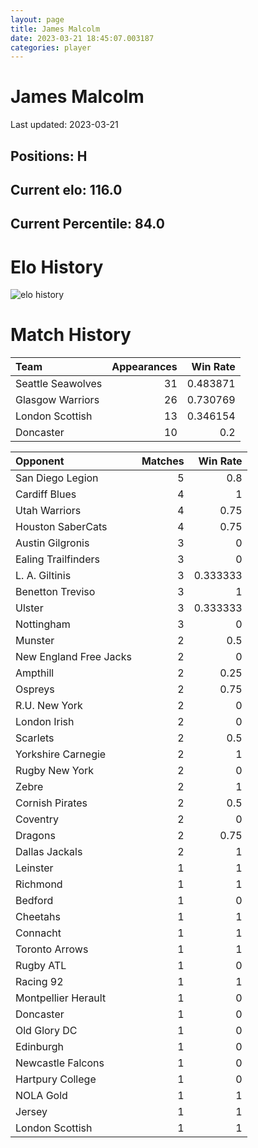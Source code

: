 ```yaml
---  
layout: page  
title: James Malcolm  
date: 2023-03-21 18:45:07.003187  
categories: player  
---
```

# James Malcolm


Last updated: 2023-03-21
## Positions: H

## Current elo: 116.0

## Current Percentile: 84.0

# Elo History


![elo history](history_JamesMalcolm.png)
# Match History


| Team              |   Appearances |   Win Rate |
|:------------------|--------------:|-----------:|
| Seattle Seawolves |            31 |   0.483871 |
| Glasgow Warriors  |            26 |   0.730769 |
| London Scottish   |            13 |   0.346154 |
| Doncaster         |            10 |   0.2      |

| Opponent               |   Matches |   Win Rate |
|:-----------------------|----------:|-----------:|
| San Diego Legion       |         5 |   0.8      |
| Cardiff Blues          |         4 |   1        |
| Utah Warriors          |         4 |   0.75     |
| Houston SaberCats      |         4 |   0.75     |
| Austin Gilgronis       |         3 |   0        |
| Ealing Trailfinders    |         3 |   0        |
| L. A. Giltinis         |         3 |   0.333333 |
| Benetton Treviso       |         3 |   1        |
| Ulster                 |         3 |   0.333333 |
| Nottingham             |         3 |   0        |
| Munster                |         2 |   0.5      |
| New England Free Jacks |         2 |   0        |
| Ampthill               |         2 |   0.25     |
| Ospreys                |         2 |   0.75     |
| R.U. New York          |         2 |   0        |
| London Irish           |         2 |   0        |
| Scarlets               |         2 |   0.5      |
| Yorkshire Carnegie     |         2 |   1        |
| Rugby New York         |         2 |   0        |
| Zebre                  |         2 |   1        |
| Cornish Pirates        |         2 |   0.5      |
| Coventry               |         2 |   0        |
| Dragons                |         2 |   0.75     |
| Dallas Jackals         |         2 |   1        |
| Leinster               |         1 |   1        |
| Richmond               |         1 |   1        |
| Bedford                |         1 |   0        |
| Cheetahs               |         1 |   1        |
| Connacht               |         1 |   1        |
| Toronto Arrows         |         1 |   1        |
| Rugby ATL              |         1 |   0        |
| Racing 92              |         1 |   1        |
| Montpellier Herault    |         1 |   0        |
| Doncaster              |         1 |   0        |
| Old Glory DC           |         1 |   0        |
| Edinburgh              |         1 |   0        |
| Newcastle Falcons      |         1 |   0        |
| Hartpury College       |         1 |   0        |
| NOLA Gold              |         1 |   1        |
| Jersey                 |         1 |   1        |
| London Scottish        |         1 |   1        |